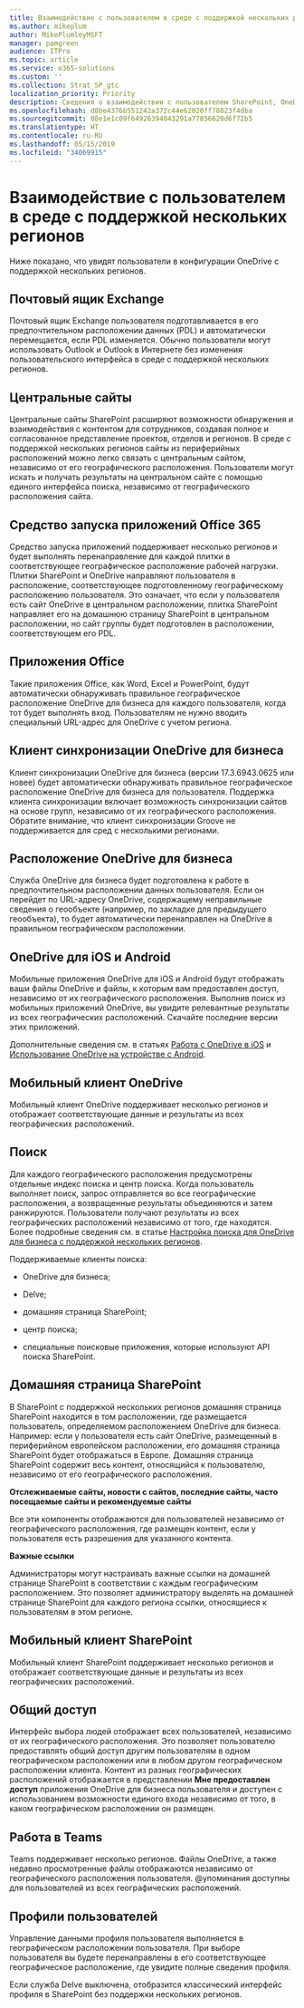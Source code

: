 ```yaml
---
title: Взаимодействие с пользователем в среде с поддержкой нескольких регионов
ms.author: mikeplum
author: MikePlumleyMSFT
manager: pamgreen
audience: ITPro
ms.topic: article
ms.service: o365-solutions
ms.custom: ''
ms.collection: Strat_SP_gtc
localization_priority: Priority
description: Сведения о взаимодействии с пользователем SharePoint, OneDrive и Exchange в среде с поддержкой нескольких регионов.
ms.openlocfilehash: d8be4376b551242a372c44e62020ff78823f4dba
ms.sourcegitcommit: 08e1e1c09f64926394043291a77856620d6f72b5
ms.translationtype: HT
ms.contentlocale: ru-RU
ms.lasthandoff: 05/15/2019
ms.locfileid: "34069915"
---
```

# <a name="user-experience-in-a-multi-geo-environment"></a>Взаимодействие с пользователем в среде с поддержкой нескольких регионов

Ниже показано, что увидят пользователи в конфигурации OneDrive с поддержкой нескольких регионов.

## <a name="exchange-mailbox"></a>Почтовый ящик Exchange

Почтовый ящик Exchange пользователя подготавливается в его предпочтительном расположении данных (PDL) и автоматически перемещается, если PDL изменяется. Обычно пользователи могут использовать Outlook и Outlook в Интернете без изменения пользовательского интерфейса в среде с поддержкой нескольких регионов.

## <a name="hub-sites"></a>Центральные сайты

Центральные сайты SharePoint расширяют возможности обнаружения и взаимодействия с контентом для сотрудников, создавая полное и согласованное представление проектов, отделов и регионов. В среде с поддержкой нескольких регионов сайты из периферийных расположений можно легко связать с центральным сайтом, независимо от его географического расположения. Пользователи могут искать и получать результаты на центральном сайте с помощью единого интерфейса поиска, независимо от географического расположения сайта.

## <a name="office-365-app-launcher"></a>Средство запуска приложений Office 365

Средство запуска приложений поддерживает несколько регионов и будет выполнять перенаправление для каждой плитки в соответствующее географическое расположение рабочей нагрузки. Плитки SharePoint и OneDrive направляют пользователя в расположение, соответствующее подготовленному географическому расположению пользователя. Это означает, что если у пользователя есть сайт OneDrive в центральном расположении, плитка SharePoint направляет его на домашнюю страницу SharePoint в центральном расположении, но сайт группы будет подготовлен в расположении, соответствующем его PDL. 

## <a name="office-applications"></a>Приложения Office

Такие приложения Office, как Word, Excel и PowerPoint, будут автоматически обнаруживать правильное географическое расположение OneDrive для бизнеса для каждого пользователя, когда тот будет выполнять вход. Пользователям не нужно вводить специальный URL-адрес для OneDrive с учетом региона.

## <a name="onedrive-for-business-sync-client"></a>Клиент синхронизации OneDrive для бизнеса

Клиент синхронизации OneDrive для бизнеса (версии 17.3.6943.0625 или новее) будет автоматически обнаруживать правильное географическое расположение OneDrive для бизнеса для пользователя. Поддержка клиента синхронизации включает возможность синхронизации сайтов на основе групп, независимо от их географического расположения. Обратите внимание, что клиент синхронизации Groove не поддерживается для сред с несколькими регионами. 

## <a name="onedrive-for-business-location"></a>Расположение OneDrive для бизнеса

Служба OneDrive для бизнеса будет подготовлена к работе в предпочтительном расположении данных пользователя. Если он перейдет по URL-адресу OneDrive, содержащему неправильные сведения о геообъекте (например, по закладке для предыдущего геообъекта), то будет автоматически перенаправлен на OneDrive в правильном географическом расположении.

## <a name="onedrive-ios-and-android"></a>OneDrive для iOS и Android 

Мобильные приложения OneDrive для iOS и Android будут отображать ваши файлы OneDrive и файлы, к которым вам предоставлен доступ, независимо от их географического расположения. Выполнив поиск из мобильных приложений OneDrive, вы увидите релевантные результаты из всех географических расположений. Скачайте последние версии этих приложений.

Дополнительные сведения см. в статьях [Работа с OneDrive в iOS](https://support.office.com/article/08d5c5b2-ccc6-40eb-a244-fe3597a3c247) и [Использование OneDrive на устройстве с Android](https://support.office.com/article/eee1d31c-792d-41d4-8132-f9621b39eb36).

## <a name="onedrive-mobile-client"></a>Мобильный клиент OneDrive 

Мобильный клиент OneDrive поддерживает несколько регионов и отображает соответствующие данные и результаты из всех географических расположений.

## <a name="search"></a>Поиск

Для каждого географического расположения предусмотрены отдельные индекс поиска и центр поиска. Когда пользователь выполняет поиск, запрос отправляется во все географические расположения, а возвращенные результаты объединяются и затем ранжируются. Пользователи получают результаты из всех географических расположений независимо от того, где находятся. Более подробные сведения см. в статье [Настройка поиска для OneDrive для бизнеса с поддержкой нескольких регионов](configure-search-for-multi-geo.md).

Поддерживаемые клиенты поиска:

-   OneDrive для бизнеса;

-   Delve;

-   домашняя страница SharePoint;

-   центр поиска;

-   специальные поисковые приложения, которые используют API поиска SharePoint.

## <a name="sharepoint-home"></a>Домашняя страница SharePoint 

В SharePoint с поддержкой нескольких регионов домашняя страница SharePoint находится в том расположении, где размещается пользователь, определяемом расположением OneDrive для бизнеса. Например: если у пользователя есть сайт OneDrive, размещенный в периферийном европейском расположении, его домашняя страница SharePoint будет отображаться в Европе. Домашняя страница SharePoint содержит весь контент, относящийся к пользователю, независимо от его географического расположения. 

**Отслеживаемые сайты, новости с сайтов, последние сайты, часто посещаемые сайты и рекомендуемые сайты**

Все эти компоненты отображаются для пользователей независимо от географического расположения, где размещен контент, если у пользователя есть разрешения для указанного контента. 

**Важные ссылки**

Администраторы могут настраивать важные ссылки на домашней странице SharePoint в соответствии с каждым географическим расположением. Это позволяет администратору выделять на домашней странице SharePoint для каждого региона ссылки, относящиеся к пользователям в этом регионе. 

## <a name="sharepoint-mobile-client"></a>Мобильный клиент SharePoint 

Мобильный клиент SharePoint поддерживает несколько регионов и отображает соответствующие данные и результаты из всех географических расположений.

## <a name="sharing"></a>Общий доступ

Интерфейс выбора людей отображает всех пользователей, независимо от их географического расположения. Это позволяет пользователю предоставлять общий доступ другим пользователям в одном географическом расположении или в любом другом географическом расположении клиента. Контент из разных географических расположений отображается в представлении **Мне предоставлен доступ** приложения OneDrive для бизнеса пользователя и доступен с использованием возможности единого входа независимо от того, в каком географическом расположении он размещен.

## <a name="teams-experience"></a>Работа в Teams

Teams поддерживает несколько регионов. Файлы OneDrive, а также недавно просмотренные файлы отображаются независимо от географического расположения пользователя. @упоминания доступны для пользователей из всех географических расположений.

## <a name="user-profiles"></a>Профили пользователей

Управление данными профиля пользователя выполняется в географическом расположении пользователя. При выборе пользователя вы будете перенаправлены в его соответствующее географическое расположение, где увидите полные сведения профиля.

Если служба Delve выключена, отобразится классический интерфейс профиля в SharePoint без поддержки нескольких регионов.


